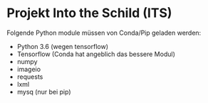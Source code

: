 # Projekt Into the Schild (ITS)

Folgende Python module müssen von Conda/Pip geladen werden:

- Python 3.6 (wegen tensorflow)
- Tensorflow (Conda hat angeblich das bessere Modul)
- numpy
- imageio
- requests
- lxml
- mysq (nur bei pip)